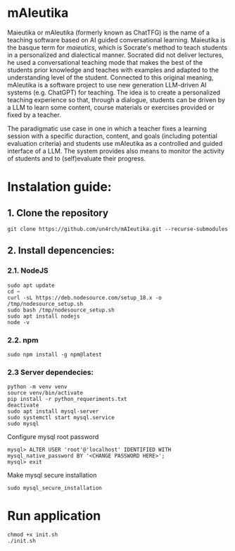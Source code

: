 # mAIeutika

Maieutika or mAIeutika (formerly known as ChatTFG) is the name of a teaching software based on AI guided conversational learning. Maieutika is the basque term for _maieutics_, which is Socrate's method to teach students in a personalized and dialectical manner. Socrated did not deliver lectures, he used a conversational teaching mode that makes the best of the students prior knowledge and teaches with examples and adapted to the understanding level of the student. Connected to this original meaning, mAIeutika is a software project to use new generation LLM-driven AI systems (e.g. ChatGPT) for teaching. The idea is to create a personalized teaching experience so that, through a dialogue, students can be driven by a LLM to learn some content, course materials or exercises provided or fixed by a teacher. 

The paradigmatic use case in one in which a teacher fixes a learning session with a specific duraction, content, and goals (including potential evaluation criteria) and students use mAIeutika as a controlled and guided interface of a LLM. The system provides also means to monitor the activity of students and to (self)evaluate their progress.

# Instalation guide:
## 1. Clone the repository
```
git clone https://github.com/un4rch/mAIeutika.git --recurse-submodules
```
## 2. Install depencencies:
### 2.1. NodeJS
```
sudo apt update
cd ~
curl -sL https://deb.nodesource.com/setup_18.x -o /tmp/nodesource_setup.sh
sudo bash /tmp/nodesource_setup.sh
sudo apt install nodejs
node -v
```
### 2.2. npm
```
sudo npm install -g npm@latest
```
### 2.3 Server dependecies:
```
python -m venv venv
source venv/bin/activate
pip install -r python_requeriments.txt
deactivate
sudo apt install mysql-server
sudo systemctl start mysql.service
sudo mysql
```
Configure mysql root password
```
mysql> ALTER USER 'root'@'localhost' IDENTIFIED WITH mysql_native_password BY '<CHANGE PASSWORD HERE>';
mysql> exit
```
Make mysql secure installation
```
sudo mysql_secure_installation
```
# Run application
```
chmod +x init.sh
./init.sh
```
